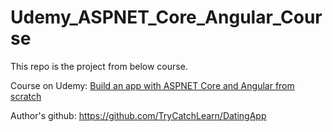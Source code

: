 # Udemy_ASPNET_Core_Angular_Course

This repo is the project from below course.

Course on Udemy: [Build an app with ASPNET Core and Angular from scratch](https://www.udemy.com/course/build-an-app-with-aspnet-core-and-angular-from-scratch/)

Author's github: https://github.com/TryCatchLearn/DatingApp

